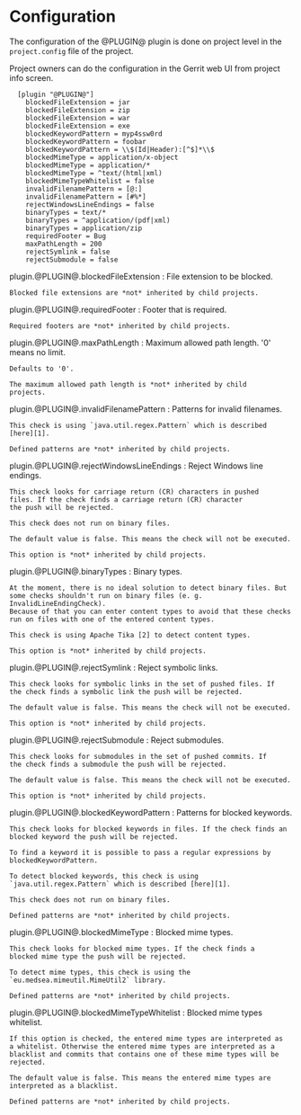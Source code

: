 Configuration
=============

The configuration of the @PLUGIN@ plugin is done on project level in
the `project.config` file of the project.

Project owners can do the configuration in the Gerrit web UI from
project info screen.

```
  [plugin "@PLUGIN@"]
    blockedFileExtension = jar
    blockedFileExtension = zip
    blockedFileExtension = war
    blockedFileExtension = exe
    blockedKeywordPattern = myp4ssw0rd
    blockedKeywordPattern = foobar
    blockedKeywordPattern = \\$(Id|Header):[^$]*\\$
    blockedMimeType = application/x-object
    blockedMimeType = application/*
    blockedMimeType = ^text/(html|xml)
    blockedMimeTypeWhitelist = false
    invalidFilenamePattern = [@:]
    invalidFilenamePattern = [#%*]
    rejectWindowsLineEndings = false
    binaryTypes = text/*
    binaryTypes = ^application/(pdf|xml)
    binaryTypes = application/zip
    requiredFooter = Bug
    maxPathLength = 200
    rejectSymlink = false
    rejectSubmodule = false
```

plugin.@PLUGIN@.blockedFileExtension
:	File extension to be blocked.

	Blocked file extensions are *not* inherited by child projects.

plugin.@PLUGIN@.requiredFooter
:	Footer that is required.

	Required footers are *not* inherited by child projects.

plugin.@PLUGIN@.maxPathLength
:	Maximum allowed path length. '0' means no limit.

	Defaults to '0'.

	The maximum allowed path length is *not* inherited by child
	projects.

plugin.@PLUGIN@.invalidFilenamePattern
:	Patterns for invalid filenames.

	This check is using `java.util.regex.Pattern` which is described
	[here][1].

	Defined patterns are *not* inherited by child projects.

plugin.@PLUGIN@.rejectWindowsLineEndings
:	Reject Windows line endings.

	This check looks for carriage return (CR) characters in pushed
	files. If the check finds a carriage return (CR) character
	the push will be rejected.

	This check does not run on binary files.

	The default value is false. This means the check will not be executed.

	This option is *not* inherited by child projects.

plugin.@PLUGIN@.binaryTypes
:	Binary types.

	At the moment, there is no ideal solution to detect binary files. But
	some checks shouldn't run on binary files (e. g. InvalidLineEndingCheck).
	Because of that you can enter content types to avoid that these checks
	run on files with one of the entered content types.

	This check is using Apache Tika [2] to detect content types.

	This option is *not* inherited by child projects.

plugin.@PLUGIN@.rejectSymlink
:	Reject symbolic links.

	This check looks for symbolic links in the set of pushed files. If
	the check finds a symbolic link the push will be rejected.

	The default value is false. This means the check will not be executed.

	This option is *not* inherited by child projects.

plugin.@PLUGIN@.rejectSubmodule
:	Reject submodules.

	This check looks for submodules in the set of pushed commits. If
	the check finds a submodule the push will be rejected.

	The default value is false. This means the check will not be executed.

	This option is *not* inherited by child projects.

plugin.@PLUGIN@.blockedKeywordPattern
:	Patterns for blocked keywords.

	This check looks for blocked keywords in files. If the check finds an
	blocked keyword the push will be rejected.

	To find a keyword it is possible to pass a regular expressions by
	blockedKeywordPattern.

	To detect blocked keywords, this check is using
	`java.util.regex.Pattern` which is described [here][1].

	This check does not run on binary files.

	Defined patterns are *not* inherited by child projects.

[1]: https://docs.oracle.com/javase/7/docs/api/java/util/regex/Pattern.html
[2]: https://tika.apache.org/

plugin.@PLUGIN@.blockedMimeType
:	Blocked mime types.

	This check looks for blocked mime types. If the check finds a
	blocked mime type the push will be rejected.

	To detect mime types, this check is using the
	`eu.medsea.mimeutil.MimeUtil2` library.

	Defined patterns are *not* inherited by child projects.

plugin.@PLUGIN@.blockedMimeTypeWhitelist
:	Blocked mime types whitelist.

	If this option is checked, the entered mime types are interpreted as
	a whitelist. Otherwise the entered mime types are interpreted as a
	blacklist and commits that contains one of these mime types will be
	rejected.

	The default value is false. This means the entered mime types are
	interpreted as a blacklist.

	Defined patterns are *not* inherited by child projects.

